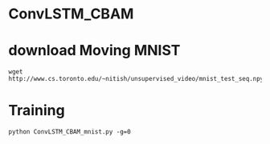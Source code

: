 # ConvLSTM_CBAM

# download Moving MNIST
```
wget http://www.cs.toronto.edu/~nitish/unsupervised_video/mnist_test_seq.npy
```
# Training
```
python ConvLSTM_CBAM_mnist.py -g=0
```
